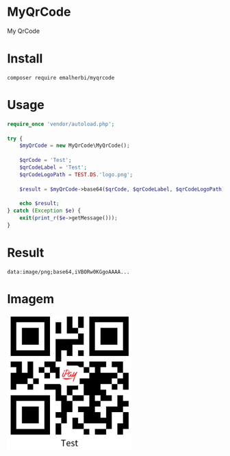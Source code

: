 # MyQrCode

My QrCode

# Install

```
composer require emalherbi/myqrcode
```

# Usage

```php
require_once 'vendor/autoload.php';

try {
    $myQrCode = new MyQrCode\MyQrCode();

    $qrCode = 'Test';
    $qrCodeLabel = 'Test';
    $qrCodeLogoPath = TEST.DS.'logo.png';

    $result = $myQrCode->base64($qrCode, $qrCodeLabel, $qrCodeLogoPath);

    echo $result;
} catch (Exception $e) {
    exit(print_r($e->getMessage()));
}
```

# Result

```
data:image/png;base64,iVBORw0KGgoAAAA...
```

# Imagem

![QrCode](./test/qrcode.png)
